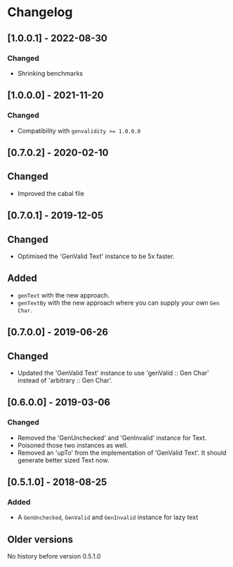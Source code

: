 # Changelog

## [1.0.0.1] - 2022-08-30

### Changed

* Shrinking benchmarks

## [1.0.0.0] - 2021-11-20

### Changed

* Compatibility with `genvalidity >= 1.0.0.0`

## [0.7.0.2] - 2020-02-10

## Changed

* Improved the cabal file

## [0.7.0.1] - 2019-12-05

## Changed

* Optimised the 'GenValid Text' instance to be 5x faster.

## Added

* `genText` with the new approach.
* `genTextBy` with the new approach where you can supply your own `Gen Char`.


## [0.7.0.0] - 2019-06-26

## Changed

* Updated the 'GenValid Text' instance to use 'genValid :: Gen Char' instead of 'arbitrary :: Gen Char'.

## [0.6.0.0] - 2019-03-06

### Changed

* Removed the 'GenUnchecked' and 'GenInvalid' instance for Text.
* Poisoned those two instances as well.
* Removed an 'upTo' from the implementation of 'GenValid Text'.
  It should generate better sized Text now.

## [0.5.1.0] - 2018-08-25

### Added

* A `GenUnchecked`, `GenValid` and `GenInvalid` instance for lazy text

## Older versions

No history before version 0.5.1.0

